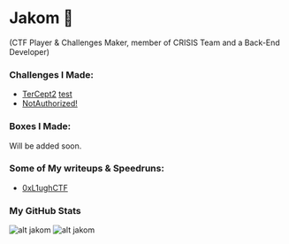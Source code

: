 # Jakom 🚀
(CTF Player & Challenges Maker, member of CRISIS Team and a Back-End Developer)

### Challenges I Made:

- [TerCept2](https://github.com/RyouYoo/TerCept2) [test](test)
- [NotAuthorized!](https://www.facebook.com/Crisi5/posts/982358918947416)

### Boxes I Made:

Will be added soon.

### Some of My writeups & Speedruns:
- [0xL1ughCTF](https://www.youtube.com/watch?v=GRRJ79ReLgQ&t=52s)

### My GitHub Stats
![alt jakom](https://github-readme-stats.vercel.app/api?username=RyouYoo&show_icons=true&theme=react) ![alt jakom](https://github-readme-stats.vercel.app/api/top-langs/?username=RyouYoo&theme=react&line_height=40)
